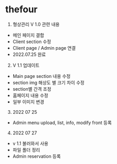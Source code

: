 # thefour

1. 형상관리 V  1.0 관련 내용
 - 메인 페이지 결합
 - Client section 수정
 - Client page / Admin page 연결
 - 2022.07.25 완료

2. V 1.1 업데이트
 - Main page section 내용 수정
 - section img 해상도 별 크기 차이 수정
 - section별 간격 조정
 - 홈페이지 내용 수정
 - 일부 이미지 변경


 3. 2022 07 25
 - Admin menu upload, list, info, modify front 등록

 4. 2022 07 27 
 - v 1.1 불러와서 사용
 - 파일 폴더 정리
 - Admin reservation 등록
 